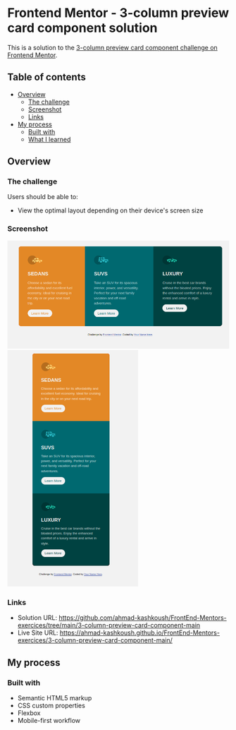 # Frontend Mentor - 3-column preview card component solution

This is a solution to the
[3-column preview card component challenge on Frontend Mentor](https://www.frontendmentor.io/challenges/3column-preview-card-component-pH92eAR2-).

## Table of contents

- [Overview](#overview)
  - [The challenge](#the-challenge)
  - [Screenshot](#screenshot)
  - [Links](#links)
- [My process](#my-process)
  - [Built with](#built-with)
  - [What I learned](#what-i-learned)

## Overview

### The challenge

Users should be able to:

- View the optimal layout depending on their device's screen size

### Screenshot

![Desktop 3 column prev](image.png) ![mobile 3 column prev](image-1.png)

### Links

- Solution URL:
  https://github.com/ahmad-kashkoush/FrontEnd-Mentors-exercices/tree/main/3-column-preview-card-component-main
- Live Site URL:
  https://ahmad-kashkoush.github.io/FrontEnd-Mentors-exercices/3-column-preview-card-component-main/

## My process

### Built with

- Semantic HTML5 markup
- CSS custom properties
- Flexbox
- Mobile-first workflow
